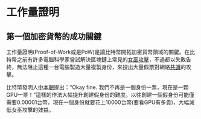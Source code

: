 # 工作量證明

## 第一個加密貨幣的成功關鍵

工作量證明(Proof-of-Work或是PoW)是讓比特幣開拓加密貨幣領域的關鍵。在比特幣之前有許多電腦科學家嘗試解決區塊鏈上常見的[女巫攻擊](../blockchain-security/sybil-attack.md)，不過都以失敗告終，無法阻止這種一台電腦製造大量複製身份，來投出大量假票對網絡[共識](./)的攻擊。

比特幣發明人[中本聰](../zhong-ben/)提出：“Okay fine. 我們不再是一個身份一票，現在是一顆GPU一票！”這樣的作法大幅提升創建假身份的難度。以往創建一個假身份可能僅需要0.00001台幣，現在一個身份就要花上10000台幣(要看GPU有多貴)，大幅減低女巫攻擊的效益。



